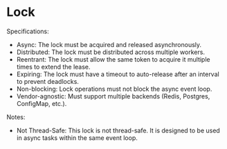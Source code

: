 # Lock

Specifications:
- Async: The lock must be acquired and released asynchronously.
- Distributed: The lock must be distributed across multiple workers.
- Reentrant: The lock must allow the same token to acquire it multiple times to extend the lease.
- Expiring: The lock must have a timeout to auto-release after an interval to prevent deadlocks.
- Non-blocking: Lock operations must not block the async event loop.
- Vendor-agnostic: Must support multiple backends (Redis, Postgres, ConfigMap, etc.).

Notes:
- Not Thread-Safe: This lock is not thread-safe. It is designed to be used in async tasks within the same event loop.
